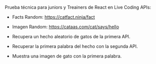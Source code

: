 Prueba técnica para juniors y Treainers de React en Live Coding
APIs:
- Facts Random: https://catfact.ninja/fact
- Imagen Random: https://cataas.com/cat/says/hello

- Recupera un hecho aleatorio de gatos de la primera API.
- Recuperar la primera palabra del hecho con la segunda API.
- Muestra una imagen de gato con la primera palabra.
